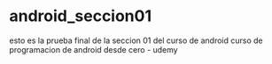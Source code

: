 # android_seccion01
esto es la prueba final de la seccion 01 del curso de android
curso de programacion de android desde cero - udemy
